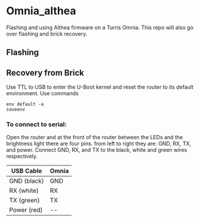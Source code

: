 # Omnia_althea
Flashing and using Althea firmware on a Turris Omnia. This repo will also go over flashing and brick recovery.

## Flashing


## Recovery from Brick
Use TTL to USB to enter the U-Boot kernel and reset the router to its default environment.
Use commands
```
env default -a
saveenv
```

### To connect to serial:
Open the router and at the front of the router between the LEDs and the brightness light there are four pins.
from left to right they are: GND, RX, TX, and power. Connect GND, RX, and TX to the black, white and green wires respectively. 

USB Cable | Omnia
--- | ---
GND (black) | GND
RX (white) | RX
TX (green) | TX
Power (red) | --
